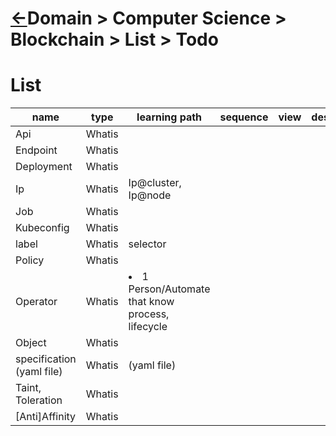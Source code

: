 # [&larr;][Repo_Readme]Domain > Computer Science > Blockchain > List > Todo

[//]: #(Reference)
[Repo_Readme]:    ../README.md

# List

|name|type|learning path|sequence|view|desc|
|-|-|-|-|-|-|
|Api|Whatis|
|Endpoint|Whatis|
|Deployment|Whatis|
|Ip|Whatis|Ip@cluster, Ip@node
|Job|Whatis|
|Kubeconfig|Whatis|
|label|Whatis|selector
|Policy|Whatis|
|Operator|Whatis|<li>1 Person/Automate that know process, lifecycle</li>
|Object|Whatis|
|specification (yaml file)|Whatis| (yaml file)
|Taint, Toleration|Whatis|
|\[Anti\]Affinity|Whatis|
<br>
